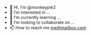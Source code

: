 - 👋 Hi, I’m @monkeypie2
- 👀 I’m interested in ...
- 🌱 I’m currently learning ...
- 💞️ I’m looking to collaborate on ...
- 📫 How to reach me me@mailbox.com

<!---
monkeypie2/monkeypie2 is a ✨ special ✨ repository because its `README.md` (this file) appears on your GitHub profile.
You can click the Preview link to take a look at your changes.
--->
